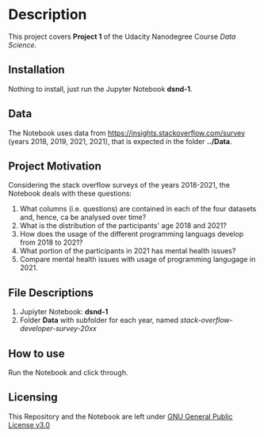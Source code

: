 # Description
This project covers **Project 1** of the Udacity Nanodegree Course _Data Science_.

## Installation
Nothing to install, just run the Jupyter Notebook **dsnd-1**.

## Data
The Notebook uses data from https://insights.stackoverflow.com/survey (years 2018, 2019, 2021, 2021), that is expected in the folder **../Data**.

## Project Motivation
Considering the stack overflow surveys of the years 2018-2021, the Notebook deals with these questions:
1. What columns (i.e. questions) are contained in each of the four datasets and, hence, ca be analysed over time?
2. What is the distribution of the participants' age 2018 and 2021?
3. How does the usage of the different programming languags develop from 2018 to 2021?
4. What portion of the participants in 2021 has mental health issues?
5. Compare mental health issues with usage of programming langugage in 2021.

## File Descriptions
1. Jupiyter Notebook: **dsnd-1**
2. Folder **Data** with subfolder for each year, named _stack-overflow-developer-survey-20xx_

## How to use
Run the Notebook and click through.

## Licensing
This Repository and the Notebook are left under [GNU General Public License v3.0](https://github.com/lugalbandaw/dsnd-1/blob/54409bbb662b73e5a9a0ebab4f23b6a3f52e9b78/LICENSE)
